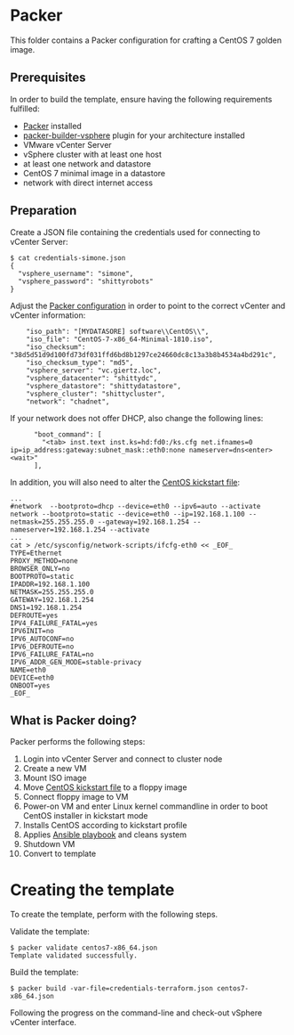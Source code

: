 # Packer
This folder contains a Packer configuration for crafting a CentOS 7 golden image.

## Prerequisites
In order to build the template, ensure having the following requirements fulfilled:
- [Packer](https://packer.io) installed
- [packer-builder-vsphere](https://github.com/jetbrains-infra/packer-builder-vsphere/releases) plugin for your architecture installed
- VMware vCenter Server
- vSphere cluster with at least one host
- at least one network and datastore
- CentOS 7 minimal image in a datastore
- network with direct internet access

## Preparation
Create a JSON file containing the credentials used for connecting to vCenter Server:

```
$ cat credentials-simone.json
{
  "vsphere_username": "simone",
  "vsphere_password": "shittyrobots"
}
```

Adjust the [Packer configuration](centos7-x86_64.json) in order to point to the correct vCenter and vCenter information:

```
    "iso_path": "[MYDATASORE] software\\CentOS\\",
    "iso_file": "CentOS-7-x86_64-Minimal-1810.iso",
    "iso_checksum": "38d5d51d9d100fd73df031ffd6bd8b1297ce24660dc8c13a3b8b4534a4bd291c",
    "iso_checksum_type": "md5",
    "vsphere_server": "vc.giertz.loc",
    "vsphere_datacenter": "shittydc",
    "vsphere_datastore": "shittydatastore",
    "vsphere_cluster": "shittycluster",
    "network": "chadnet",
```

If your network does not offer DHCP, also change the following lines:
```
      "boot_command": [
        "<tab> inst.text inst.ks=hd:fd0:/ks.cfg net.ifnames=0 ip=ip_address:gateway:subnet_mask::eth0:none nameserver=dns<enter><wait>"
      ],
```

In addition, you will also need to alter the [CentOS kickstart file](http/ks.cfg):
```
...
#network  --bootproto=dhcp --device=eth0 --ipv6=auto --activate
network --bootproto=static --device=eth0 --ip=192.168.1.100 --netmask=255.255.255.0 --gateway=192.168.1.254 --nameserver=192.168.1.254 --activate
...
cat > /etc/sysconfig/network-scripts/ifcfg-eth0 << _EOF_
TYPE=Ethernet
PROXY_METHOD=none
BROWSER_ONLY=no
BOOTPROTO=static
IPADDR=192.168.1.100
NETMASK=255.255.255.0
GATEWAY=192.168.1.254
DNS1=192.168.1.254
DEFROUTE=yes
IPV4_FAILURE_FATAL=yes
IPV6INIT=no
IPV6_AUTOCONF=no
IPV6_DEFROUTE=no
IPV6_FAILURE_FATAL=no
IPV6_ADDR_GEN_MODE=stable-privacy
NAME=eth0
DEVICE=eth0
ONBOOT=yes
_EOF_
```

## What is Packer doing?
Packer performs the following steps:
1. Login into vCenter Server and connect to cluster node
2. Create a new VM
3. Mount ISO image
4. Move [CentOS kickstart file](http/ks.cfg) to a floppy image
5. Connect floppy image to VM
6. Power-on VM and enter Linux kernel commandline in order to boot CentOS installer in kickstart mode
7. Installs CentOS according to kickstart profile
8. Applies [Ansible playbook](../ansible) and cleans system
9. Shutdown VM
10. Convert to template

# Creating the template
To create the template, perform with the following steps.

Validate the template:
```
$ packer validate centos7-x86_64.json
Template validated successfully.
``` 

Build the template:
```
$ packer build -var-file=credentials-terraform.json centos7-x86_64.json
```

Following the progress on the command-line and check-out vSphere vCenter interface.
